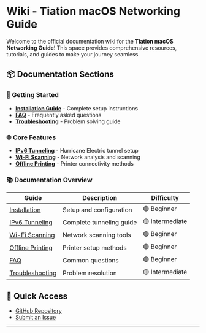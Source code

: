 # Wiki - Tiation macOS Networking Guide

Welcome to the official documentation wiki for the **Tiation macOS Networking Guide**! This space provides comprehensive resources, tutorials, and guides to make your journey seamless.

## 📦 Documentation Sections

### 🚀 Getting Started
- **[Installation Guide](Installation.md)** - Complete setup instructions
- **[FAQ](FAQ.md)** - Frequently asked questions
- **[Troubleshooting](Troubleshooting.md)** - Problem solving guide

### 🌐 Core Features
- **[IPv6 Tunneling](IPv6-Tunneling.md)** - Hurricane Electric tunnel setup
- **[Wi-Fi Scanning](Wi-Fi-Scanning.md)** - Network analysis and scanning
- **[Offline Printing](Offline-Printing.md)** - Printer connectivity methods

### 📚 Documentation Overview

| Guide | Description | Difficulty |
|-------|-------------|------------|
| [Installation](Installation.md) | Setup and configuration | 🟢 Beginner |
| [IPv6 Tunneling](IPv6-Tunneling.md) | Complete tunneling guide | 🟡 Intermediate |
| [Wi-Fi Scanning](Wi-Fi-Scanning.md) | Network scanning tools | 🟢 Beginner |
| [Offline Printing](Offline-Printing.md) | Printer setup methods | 🟢 Beginner |
| [FAQ](FAQ.md) | Common questions | 🟢 Beginner |
| [Troubleshooting](Troubleshooting.md) | Problem resolution | 🟡 Intermediate |

## 🔗 Quick Access
- [GitHub Repository](https://github.com/tiation/tiation-macos-networking-guide)
- [Submit an Issue](https://github.com/tiation/tiation-macos-networking-guide/issues)

---

